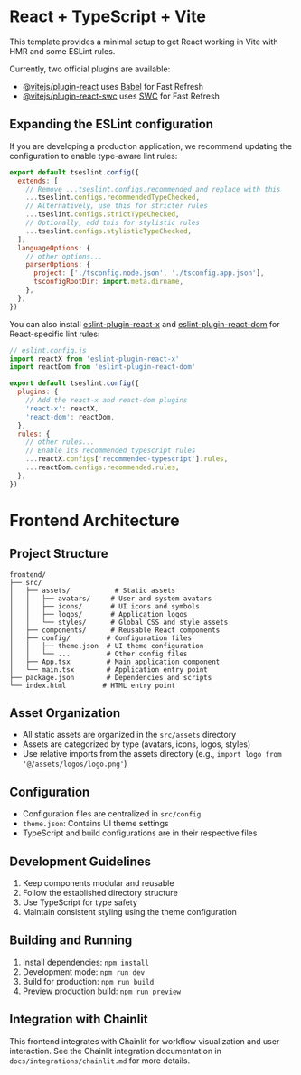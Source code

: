 # React + TypeScript + Vite

This template provides a minimal setup to get React working in Vite with HMR and some ESLint rules.

Currently, two official plugins are available:

- [@vitejs/plugin-react](https://github.com/vitejs/vite-plugin-react/blob/main/packages/plugin-react/README.md) uses [Babel](https://babeljs.io/) for Fast Refresh
- [@vitejs/plugin-react-swc](https://github.com/vitejs/vite-plugin-react-swc) uses [SWC](https://swc.rs/) for Fast Refresh

## Expanding the ESLint configuration

If you are developing a production application, we recommend updating the configuration to enable type-aware lint rules:

```js
export default tseslint.config({
  extends: [
    // Remove ...tseslint.configs.recommended and replace with this
    ...tseslint.configs.recommendedTypeChecked,
    // Alternatively, use this for stricter rules
    ...tseslint.configs.strictTypeChecked,
    // Optionally, add this for stylistic rules
    ...tseslint.configs.stylisticTypeChecked,
  ],
  languageOptions: {
    // other options...
    parserOptions: {
      project: ['./tsconfig.node.json', './tsconfig.app.json'],
      tsconfigRootDir: import.meta.dirname,
    },
  },
})
```

You can also install [eslint-plugin-react-x](https://github.com/Rel1cx/eslint-react/tree/main/packages/plugins/eslint-plugin-react-x) and [eslint-plugin-react-dom](https://github.com/Rel1cx/eslint-react/tree/main/packages/plugins/eslint-plugin-react-dom) for React-specific lint rules:

```js
// eslint.config.js
import reactX from 'eslint-plugin-react-x'
import reactDom from 'eslint-plugin-react-dom'

export default tseslint.config({
  plugins: {
    // Add the react-x and react-dom plugins
    'react-x': reactX,
    'react-dom': reactDom,
  },
  rules: {
    // other rules...
    // Enable its recommended typescript rules
    ...reactX.configs['recommended-typescript'].rules,
    ...reactDom.configs.recommended.rules,
  },
})
```

# Frontend Architecture

## Project Structure

```
frontend/
├── src/
│   ├── assets/           # Static assets
│   │   ├── avatars/     # User and system avatars
│   │   ├── icons/       # UI icons and symbols
│   │   ├── logos/       # Application logos
│   │   └── styles/      # Global CSS and style assets
│   ├── components/      # Reusable React components
│   ├── config/         # Configuration files
│   │   ├── theme.json  # UI theme configuration
│   │   └── ...         # Other config files
│   ├── App.tsx         # Main application component
│   └── main.tsx        # Application entry point
├── package.json        # Dependencies and scripts
└── index.html         # HTML entry point
```

## Asset Organization

- All static assets are organized in the `src/assets` directory
- Assets are categorized by type (avatars, icons, logos, styles)
- Use relative imports from the assets directory (e.g., `import logo from '@/assets/logos/logo.png'`)

## Configuration

- Configuration files are centralized in `src/config`
- `theme.json`: Contains UI theme settings
- TypeScript and build configurations are in their respective files

## Development Guidelines

1. Keep components modular and reusable
2. Follow the established directory structure
3. Use TypeScript for type safety
4. Maintain consistent styling using the theme configuration

## Building and Running

1. Install dependencies: `npm install`
2. Development mode: `npm run dev`
3. Build for production: `npm run build`
4. Preview production build: `npm run preview`

## Integration with Chainlit

This frontend integrates with Chainlit for workflow visualization and user interaction. See the Chainlit integration documentation in `docs/integrations/chainlit.md` for more details.
